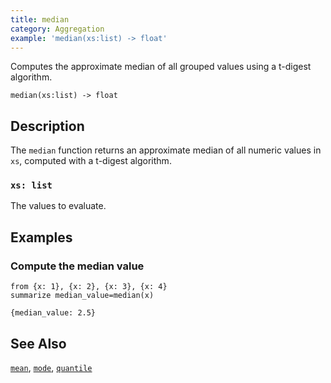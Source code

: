 ```yaml
---
title: median
category: Aggregation
example: 'median(xs:list) -> float'
---
```



Computes the approximate median of all grouped values using a t-digest algorithm.

```tql
median(xs:list) -> float
```

## Description

The `median` function returns an approximate median of all numeric values in
`xs`, computed with a t-digest algorithm.

### `xs: list`

The values to evaluate.

## Examples

### Compute the median value

```tql
from {x: 1}, {x: 2}, {x: 3}, {x: 4}
summarize median_value=median(x)
```

```tql
{median_value: 2.5}
```

## See Also

[`mean`](/reference/functions/mean),
[`mode`](/reference/functions/mode),
[`quantile`](/reference/functions/quantile)
